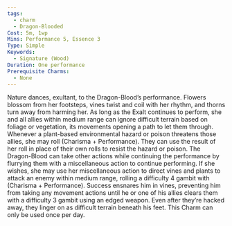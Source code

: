 ```yaml
---
tags:
  - charm
  - Dragon-Blooded
Cost: 5m, 1wp
Mins: Performance 5, Essence 3
Type: Simple
Keywords:
  - Signature (Wood)
Duration: One performance
Prerequisite Charms:
  - None
---
```

Nature dances, exultant, to the Dragon-Blood’s performance. Flowers blossom from her footsteps, vines twist and coil with her rhythm, and thorns turn away from harming her. As long as the Exalt continues to perform, she and all allies within medium range can ignore difficult terrain based on foliage or vegetation, its movements opening a path to let them through. Whenever a plant-based environmental hazard or poison threatens those allies, she may roll (Charisma + Performance). They can use the result of her roll in place of their own rolls to resist the hazard or poison. The Dragon-Blood can take other actions while continuing the performance by flurrying them with a miscellaneous action to continue performing. If she wishes, she may use her miscellaneous action to direct vines and plants to attack an enemy within medium range, rolling a difficulty 4 gambit with (Charisma + Performance). Success ensnares him in vines, preventing him from taking any movement actions until he or one of his allies clears them with a difficulty 3 gambit using an edged weapon. Even after they’re hacked away, they linger on as difficult terrain beneath his feet. This Charm can only be used once per day.